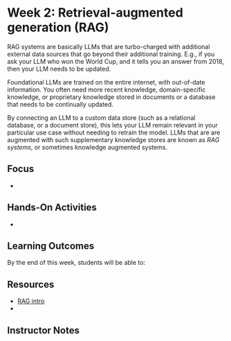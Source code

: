 # Week 2: Retrieval-augmented generation (RAG)

RAG systems are basically LLMs that are turbo-charged with additional external data sources that go beyond their additional training. E.g., if you ask your LLM who won the World Cup, and it tells you an answer from 2018, then your LLM needs to be updated. 

Foundational LLMs are trained on the entire internet, with out-of-date information. You often  need more recent knowledge, domain-specific knowledge, or proprietary knowledge stored in documents or a database that needs to be continually updated. 

By connecting an LLM to a custom data store (such as a relational database, or a document store), this lets your LLM remain relevant in your particular use case without needing to retrain the model. LLMs that are are augmented with such supplementary knowledge stores are known as *RAG systems*, or sometimes knowledge augmented systems. 

## Focus
- 

## Hands-On Activities
- 

## Learning Outcomes
By the end of this week, students will be able to:


## Resources
- [RAG intro](https://aws.amazon.com/what-is/retrieval-augmented-generation/)
-

## Instructor Notes


